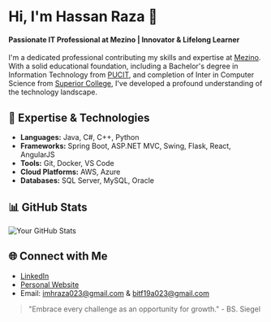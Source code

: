 <!-- Add a snazzy header with your name and a catchy tagline -->
# Hi, I'm Hassan Raza 👋
#### Passionate IT Professional at Mezino | Innovator & Lifelong Learner

<!-- Add an introduction about yourself -->
I'm a dedicated professional contributing my skills and expertise at [Mezino](https://www.mezino.com/). With a solid educational foundation, including a Bachelor's degree in Information Technology from [PUCIT](https://www.pucit.edu.pk/), and completion of Inter in Computer Science from [Superior College](https://www.superiorcolleges.edu.pk/), I've developed a profound understanding of the technology landscape.

<!-- Highlight your skills or technologies -->
## 🔧 Expertise & Technologies
- **Languages:** Java, C#, C++, Python
- **Frameworks:** Spring Boot, ASP.NET MVC, Swing, Flask, React, AngularJS
- **Tools:** Git, Docker, VS Code
- **Cloud Platforms:** AWS, Azure
- **Databases:** SQL Server, MySQL, Oracle

<!-- Showcase your GitHub stats -->
## 📊 GitHub Stats
![Your GitHub Stats](https://github-readme-stats.vercel.app/api?username=Raza023&show_icons=true&count_private=true&hide=prs&theme=radical)

<!-- Connect with me -->
## 🌐 Connect with Me
- [LinkedIn](https://www.linkedin.com/in/hassanraza023/)
- [Personal Website](https://linktr.ee/imhraza023)
- Email: imhraza023@gmail.com & bitf19a023@gmail.com

<!-- Add a cool footer with a motivational quote -->
> "Embrace every challenge as an opportunity for growth." - BS. Siegel

<!-- Feel free to add any badges or extra sections that showcase your achievements or interests -->
